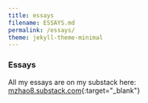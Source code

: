 ```yaml
---
title: essays
filename: ESSAYS.md
permalink: /essays/
theme: jekyll-theme-minimal
---
```

### Essays

All my essays are on my substack here: [mzhao8.substack.com](https://mzhao8.substack.com/){:target="_blank"}